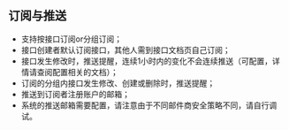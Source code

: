 ## 订阅与推送

* 支持按接口订阅or分组订阅；
* 接口创建者默认订阅接口，其他人需到接口文档页自己订阅；
* 接口发生修改时，推送提醒，连续1小时内的变化不会连续推送（可配置，详情请查阅配置相关的文档）；
* 订阅的分组内接口发生修改、创建或删除时，推送提醒；
* 推送到订阅者注册账户的邮箱；
* 系统的推送邮箱需要配置，请注意由于不同邮件商安全策略不同，请自行调试。
